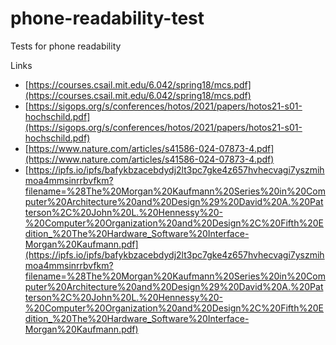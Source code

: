 # phone-readability-test
Tests for phone readability

Links

- [https://courses.csail.mit.edu/6.042/spring18/mcs.pdf](https://courses.csail.mit.edu/6.042/spring18/mcs.pdf)
- [https://sigops.org/s/conferences/hotos/2021/papers/hotos21-s01-hochschild.pdf](https://sigops.org/s/conferences/hotos/2021/papers/hotos21-s01-hochschild.pdf)
- [https://www.nature.com/articles/s41586-024-07873-4.pdf](https://www.nature.com/articles/s41586-024-07873-4.pdf)
- [https://ipfs.io/ipfs/bafykbzacebdydj2lt3pc7gke4z657hvhecvagi7yszmihmoa4mmsinrrbvfkm?filename=%28The%20Morgan%20Kaufmann%20Series%20in%20Computer%20Architecture%20and%20Design%29%20David%20A.%20Patterson%2C%20John%20L.%20Hennessy%20-%20Computer%20Organization%20and%20Design%2C%20Fifth%20Edition_%20The%20Hardware_Software%20Interface-Morgan%20Kaufmann.pdf](https://ipfs.io/ipfs/bafykbzacebdydj2lt3pc7gke4z657hvhecvagi7yszmihmoa4mmsinrrbvfkm?filename=%28The%20Morgan%20Kaufmann%20Series%20in%20Computer%20Architecture%20and%20Design%29%20David%20A.%20Patterson%2C%20John%20L.%20Hennessy%20-%20Computer%20Organization%20and%20Design%2C%20Fifth%20Edition_%20The%20Hardware_Software%20Interface-Morgan%20Kaufmann.pdf)
